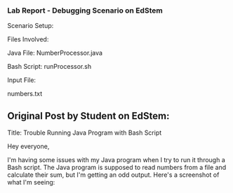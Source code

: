 ### Lab Report - Debugging Scenario on EdStem

Scenario Setup:

Files Involved:

Java File: NumberProcessor.java

Bash Script: runProcessor.sh

Input File: 

numbers.txt


## Original Post by Student on EdStem:
Title: Trouble Running Java Program with Bash Script

Hey everyone,

I'm having some issues with my Java program when I try to run it through a Bash script. The Java program is supposed to read numbers from a file and calculate their sum, but I'm getting an odd output. Here's a screenshot of what I'm seeing:
